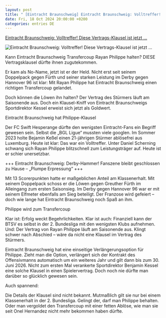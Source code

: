 ```yaml
---
layout: post
title: " [Eintracht Braunschweig] Eintracht Braunschweig: Volltreffer! Diese Vertrags-Klausel ist jetzt ..."
date: Fri, 18 Oct 2024 20:00:00 +0200
categories: entries DE
---
```

[Eintracht Braunschweig: Volltreffer! Diese Vertrags-Klausel ist jetzt ...](https://www.news38.de/sport/eintracht-braunschweig/article300423345/eintracht-braunschweig-vertrags-klausel-rayan-philippe-starken.html)

![Eintracht Braunschweig: Volltreffer! Diese Vertrags-Klausel ist jetzt ...](https://www.news38.de/wp-content/uploads/sites/5/2024/09/eintacht-braunschweig-philippe.jpg)

Kann Eintracht Braunschweig Transfercoup Rayan Philippe halten? DIESE Vertragsklausel dürfte ihnen zugutekommen.

Er kam als No-Name, jetzt ist er der Held. Nicht erst seit seinem Doppelpack gegen Fürth und seiner starken Leistung im Derby gegen Hannover 96 ist klar: Mit Rayan Philippe hat Eintracht Braunschweig einen richtigen Transfercoup gelandet.

Doch können die Löwen ihn halten? Der Vertrag des Stürmers läuft am Saisonende aus. Doch ein Klausel-Kniff von Eintracht Braunschweigs Sportdirektor Kessel erweist sich jetzt als Goldwert.

Eintracht Braunschweig hat Philippe-Klausel

Der FC Swift Hesperange dürfte den wenigsten Eintracht-Fans ein Begriff gewesen sein. Selbst die „BGL Ligue“ mussten viele googlen. Im Sommer 2023 holte Bejamin Keßel einen 21-jährigen Stürmer ablösefrei aus Luxemburg. Heute ist klar: Das war ein Volltreffer. Unter Daniel Scherning schwang sich Rayan Philippe blitzschnell zum Leistungsträger auf. Heute ist er schier unersetzbar.

+++ Eintracht Braunschweig: Derby-Hammer! Fanszene bleibt geschlossen zu Hause – „Plumpe Erpressung“ +++

Mit 13 Scorerpunkten hatte er maßgeblichen Anteil am Klassenerhalt. Mit seinem Doppelpack schoss er die Löwen gegen Greuther Fürth im Alleingang zum ersten Saisonsieg. Im Derby gegen Hannover 96 war er mit seinem Elfmeter ebenfalls am Sieg beteiligt. Der Franzose wird gefeiert – doch wie lange hat Eintracht Braunschweig noch Spaß an ihm.

Philippe wird zum Transfercoup

Klar ist: Erfolg weckt Begehrlichkeiten. Klar ist auch: Finanziell kann der BTSV es selbst in der 2. Bundesliga mit den wenigsten Klubs aufnehmen. Und: Der Vertrag von Rayan Philippe läuft am Saisonende aus. Klingt schwer nach Abschied – wäre da nicht eine Klausel im Vertrag des Stürmers.

Eintracht Braunschweig hat eine einseitige Verlängerungsoption für Philippe. Zieht man die Option, verlängert sich der Kontrakt des Offensivmanns automatisch um ein weiteres Jahr und gilt dann bis zum 30. Juni 2026. Nicht zum ersten Mal verankerte Sportdirektor Benjamin Kessel eine solche Klausel in einen Spielervertrag. Doch noch nie dürfte man darüber so glücklich gewesen sein.

Auch spannend:

Die Details der Klausel sind nicht bekannt. Mutmaßlich gilt sie nur bei einem Klassenerhalt in der 2. Bundesliga. Gelingt der, darf man Philippe behalten. Oder man vergoldet den Transfercoup mit einer fetten Ablöse, wie man sie seit Onel Hernandez nicht mehr bekommen haben dürfte.

